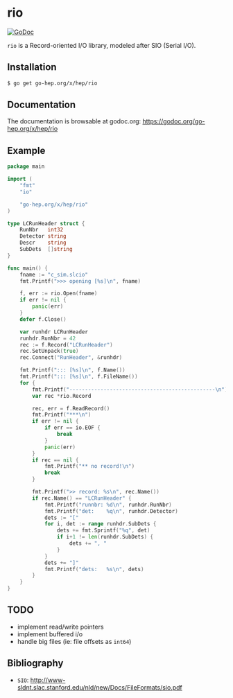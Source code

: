 rio
===

[![GoDoc](https://godoc.org/go-hep.org/x/hep/rio?status.svg)](https://godoc.org/go-hep.org/x/hep/rio)

`rio` is a Record-oriented I/O library, modeled after SIO (Serial I/O).

## Installation

```sh
$ go get go-hep.org/x/hep/rio
```

## Documentation

The documentation is browsable at godoc.org:
 https://godoc.org/go-hep.org/x/hep/rio

## Example

```go
package main

import (
	"fmt"
	"io"

	"go-hep.org/x/hep/rio"
)

type LCRunHeader struct {
	RunNbr   int32
	Detector string
	Descr    string
	SubDets  []string
}

func main() {
	fname := "c_sim.slcio"
	fmt.Printf(">>> opening [%s]\n", fname)

	f, err := rio.Open(fname)
	if err != nil {
		panic(err)
	}
	defer f.Close()

	var runhdr LCRunHeader
	runhdr.RunNbr = 42
	rec := f.Record("LCRunHeader")
	rec.SetUnpack(true)
	rec.Connect("RunHeader", &runhdr)

	fmt.Printf("::: [%s]\n", f.Name())
	fmt.Printf("::: [%s]\n", f.FileName())
	for {
		fmt.Printf("-----------------------------------------------\n")
		var rec *rio.Record

		rec, err = f.ReadRecord()
		fmt.Printf("***\n")
		if err != nil {
			if err == io.EOF {
				break
			}
			panic(err)
		}
		if rec == nil {
			fmt.Printf("** no record!\n")
			break
		}

		fmt.Printf(">> record: %s\n", rec.Name())
		if rec.Name() == "LCRunHeader" {
			fmt.Printf("runnbr: %d\n", runhdr.RunNbr)
			fmt.Printf("det:    %q\n", runhdr.Detector)
			dets := "["
			for i, det := range runhdr.SubDets {
				dets += fmt.Sprintf("%q", det)
				if i+1 != len(runhdr.SubDets) {
					dets += ", "
				}
			}
			dets += "]"
			fmt.Printf("dets:   %s\n", dets)
		}
	}
}
```

## TODO

- implement read/write pointers
- implement buffered i/o
- handle big files (ie: file offsets as `int64`)

## Bibliography

- `SIO`: http://www-sldnt.slac.stanford.edu/nld/new/Docs/FileFormats/sio.pdf
